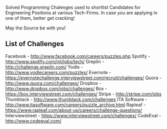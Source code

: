 Solved Programming Chalenges used to shortlist Candidates for Engineering Positions at various Tech-Firms.
In case you are applying in one of them, better get cracking!

May the Source be with you!


List of Challenges
------------------

Facebook	- http://www.facebook.com/careers/puzzles.php
Spotify		- http://www.spotify.com/int/jobs/tech/
Greplin		- http://challenge.greplin.com/
Yodle		- http://www.yodlecareers.com/puzzles/
Evernote	- https://evernotechallenge.interviewstreet.com/recruit/challenges/
Quora		- http://www.quora.com/challenges/
Dropbox		- http://www.dropbox.com/jobs/challenges/
Box 		- https://box.interviewstreet.com/challenges/
Stripe		- http://stripe.com/jobs
Thumbtack	- http://www.thumbtack.com/challenges
ITA Software	- http://www.itasoftware.com/careers/puzzle_archive.html
Rapleaf		- https://www.rapleaf.com/about-us/careers/challenge-questions/
Interviewstreet	- https://www.interviewstreet.com/challenges/
CodeEval	- http://www.codeeval.com/
